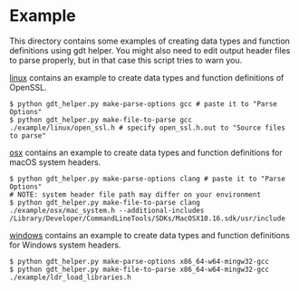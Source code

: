 # Example

This directory contains some examples of creating data types and function definitions using gdt helper.
You might also need to edit output header files to parse properly, but in that case this script tries to warn you.

[linux](./linux) contains an example to create data types and function definitions of OpenSSL.

```
$ python gdt_helper.py make-parse-options gcc # paste it to "Parse Options"
$ python gdt_helper.py make-file-to-parse gcc ./example/linux/open_ssl.h # specify open_ssl.h.out to "Source files to parse"
```

[osx](./osx) contains an example to create data types and function definitions for macOS system headers.

```
$ python gdt_helper.py make-parse-options clang # paste it to "Parse Options"
# NOTE: system header file path may differ on your environment
$ python gdt_helper.py make-file-to-parse clang ./example/osx/mac_system.h --additional-includes /Library/Developer/CommandLineTools/SDKs/MacOSX10.16.sdk/usr/include
```

[windows](./windows) contains an example to create data types and function definitions for Windows system headers.

```
$ python gdt_helper.py make-parse-options x86_64-w64-mingw32-gcc
$ python gdt_helper.py make-file-to-parse x86_64-w64-mingw32-gcc ./example/ldr_load_libraries.h
```
